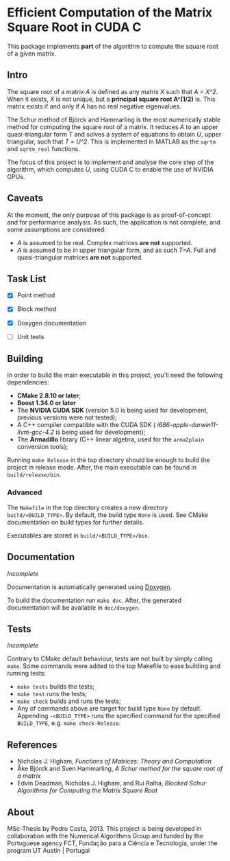 Efficient Computation of the Matrix Square Root in CUDA C
=========================================================

This package implements **part** of the algorithm to compute the square root of a given matrix.

## Intro
The square root of a matrix *A* is defined as any matrix *X* such that *A = X^2*. When it exists, *X* is not unique, but a **principal square root A^(1/2)** is. This matrix exists if and only if *A* has no real negative eigenvalues.

The Schur method of Björck and Hammarling is the most numerically stable method for computing the square root of a matrix. It reduces *A* to an upper quasi-triangular form *T* and solves a system of equations to obtain *U*, upper triangular, such that *T = U^2*. This is implemented in MATLAB as the `sqrtm` and `sqrtm_real` functions.

The focus of this project is to implement and analyse the core step of the algorithm, which computes *U*, using CUDA C to enable the use of NVIDIA GPUs.

## Caveats

At the moment, the only purpose of this package is as proof-of-concept and for performance analysis. As such, the application is not complete, and some assumptions are considered:

- *A* is assumed to be real. Complex matrices **are not** supported.
- *A* is assumed to be in upper triangular form, and as such *T=A*. Full and quasi-triangular matrices **are not** supported.

## Task List
- [x] Point method
- [x] Block method
- [x] Doxygen documentation
- [ ] Unit tests


## Building
In order to build the main executable in this project, you'll need the following dependencies:

- **CMake 2.8.10 or later**;
- **Boost 1.34.0 or later**
- The **NVIDIA CUDA SDK** (version 5.0 is being used for development, previous versions were not tested);
- A C++ compiler compatible with the CUDA SDK ( *i686-apple-darwin11-llvm-gcc-4.2* is being used for development);
- The **Armadillo** library (C++ linear algebra, used for the `arma2plain` conversion tools);

Running `make Release` in the top directory should be enough to build the project in release mode. After, the main executable can be found in `build/release/bin`.

### Advanced
The `Makefile` in the top directory creates a new directory `build/<BUILD_TYPE>`. By default, the build type `None` is used. See CMake documentation on build types for further details.

Executables are stored in `build/<BUILD_TYPE>/bin`.


## Documentation
*Incomplete*

Documentation is automatically generated using [Doxygen](http://www.stack.nl/~dimitri/doxygen/).

To build the documentation run `make doc`. After, the generated documentation will be available in `doc/doxygen`.


## Tests
*Incomplete*

Contrary to CMake default behaviour, tests are not built by simply calling `make`. Some commands were added to the top Makefile to ease building and running tests:

- `make tests` builds the tests;
- `make test` runs the tests;
- `make check` builds and runs the tests;
- Any of commands above are target for build type `None` by default. Appending `-<BUILD_TYPE>` runs the specified command for the specified `BUILD_TYPE`, e.g. `make check-Release`.


## References
- Nicholas J. Higham, *Functions of Matrices: Theory and Computation*
- Åke Bjórck and Sven Hammarling, *A Schur method for the square root of a matrix*
- Edvin Deadman, Nicholas J. Higham, and Rui Ralha, *Blocked Schur Algorithms for Computing the Matrix Square Root*


## About

MSc-Thesis by Pedro Costa, 2013. This project is being developed in collaboration with the Numerical Algorithms Group and funded by the Portuguese agency FCT, Fundação para a Ciência e Tecnologia, under the program UT Austin | Portugal

